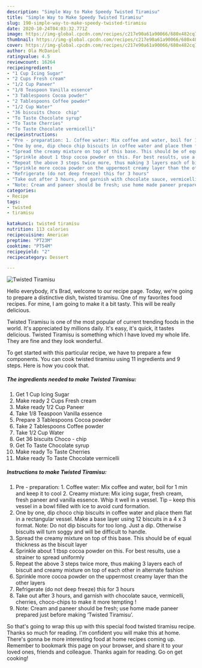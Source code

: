 ```yaml
---
description: "Simple Way to Make Speedy Twisted Tiramisu"
title: "Simple Way to Make Speedy Twisted Tiramisu"
slug: 190-simple-way-to-make-speedy-twisted-tiramisu
date: 2020-10-24T04:03:32.771Z
image: https://img-global.cpcdn.com/recipes/c217e90a61a90066/680x482cq70/twisted-tiramisu-recipe-main-photo.jpg
thumbnail: https://img-global.cpcdn.com/recipes/c217e90a61a90066/680x482cq70/twisted-tiramisu-recipe-main-photo.jpg
cover: https://img-global.cpcdn.com/recipes/c217e90a61a90066/680x482cq70/twisted-tiramisu-recipe-main-photo.jpg
author: Ola McDaniel
ratingvalue: 4.5
reviewcount: 16264
recipeingredient:
- "1 Cup Icing Sugar"
- "2 Cups Fresh cream"
- "1/2 Cup Paneer"
- "1/8 Teaspoon Vanilla essence"
- "3 Tablespoons Cocoa powder"
- "2 Tablespoons Coffee powder"
- "1/2 Cup Water"
- "36 biscuits Choco  chip"
- "To Taste Chocolate syrup"
- "To Taste Cherries"
- "To Taste Chocolate vermicelli"
recipeinstructions:
- "Pre - preparation: 1. Coffee water: Mix coffee and water, boil for 1 min and keep it to cool 2. Creamy mixture: Mix icing sugar, fresh cream, fresh paneer and vanilla essence. Whip it well in a vessel. Tip – keep this vessel in a bowl filled with ice to avoid curd formation."
- "One by one, dip choco chip biscuits in coffee water and place them flat in a rectangular vessel. Make a base layer using 12 biscuits in a 4 x 3 format. Note: Do not dip biscuits for too long. Just a dip. Otherwise biscuits will turn soggy and will be difficult to handle."
- "Spread the creamy mixture on top of this base. This should be of equal thickness as the biscuit layer"
- "Sprinkle about 1 tbsp cocoa powder on this. For best results, use a strainer to spread uniformly"
- "Repeat the above 3 steps twice more, thus making 3 layers each of biscuit and creamy mixture on top of each other in alternate fashion"
- "Sprinkle more cocoa powder on the uppermost creamy layer than the other layers"
- "Refrigerate (do not deep freeze) this for 3 hours"
- "Take out after 3 hours, and garnish with chocolate sauce, vermicelli, cherries, choco-chips to make it more tempting !"
- "Note: Cream and paneer should be fresh; use home made paneer prepared just before making ‘Twisted Tiramisu’."
categories:
- Recipe
tags:
- twisted
- tiramisu

katakunci: twisted tiramisu 
nutrition: 113 calories
recipecuisine: American
preptime: "PT23M"
cooktime: "PT54M"
recipeyield: "2"
recipecategory: Dessert

---
```



![Twisted Tiramisu](https://img-global.cpcdn.com/recipes/c217e90a61a90066/680x482cq70/twisted-tiramisu-recipe-main-photo.jpg)

Hello everybody, it's Brad, welcome to our recipe page. Today, we're going to prepare a distinctive dish, twisted tiramisu. One of my favorites food recipes. For mine, I am going to make it a bit tasty. This will be really delicious.

Twisted Tiramisu is one of the most popular of current trending foods in the world. It's appreciated by millions daily. It's easy, it's quick, it tastes delicious. Twisted Tiramisu is something which I have loved my whole life. They are fine and they look wonderful.




To get started with this particular recipe, we have to prepare a few components. You can cook twisted tiramisu using 11 ingredients and 9 steps. Here is how you cook that.

<!--inarticleads1-->

##### The ingredients needed to make Twisted Tiramisu:

1. Get 1 Cup Icing Sugar
1. Make ready 2 Cups Fresh cream
1. Make ready 1/2 Cup Paneer
1. Take 1/8 Teaspoon Vanilla essence
1. Prepare 3 Tablespoons Cocoa powder
1. Take 2 Tablespoons Coffee powder
1. Take 1/2 Cup Water
1. Get 36 biscuits Choco - chip
1. Get To Taste Chocolate syrup
1. Make ready To Taste Cherries
1. Make ready To Taste Chocolate vermicelli




<!--inarticleads2-->

##### Instructions to make Twisted Tiramisu:

1. Pre - preparation: 1. Coffee water: Mix coffee and water, boil for 1 min and keep it to cool 2. Creamy mixture: Mix icing sugar, fresh cream, fresh paneer and vanilla essence. Whip it well in a vessel. Tip – keep this vessel in a bowl filled with ice to avoid curd formation.
1. One by one, dip choco chip biscuits in coffee water and place them flat in a rectangular vessel. Make a base layer using 12 biscuits in a 4 x 3 format. Note: Do not dip biscuits for too long. Just a dip. Otherwise biscuits will turn soggy and will be difficult to handle.
1. Spread the creamy mixture on top of this base. This should be of equal thickness as the biscuit layer
1. Sprinkle about 1 tbsp cocoa powder on this. For best results, use a strainer to spread uniformly
1. Repeat the above 3 steps twice more, thus making 3 layers each of biscuit and creamy mixture on top of each other in alternate fashion
1. Sprinkle more cocoa powder on the uppermost creamy layer than the other layers
1. Refrigerate (do not deep freeze) this for 3 hours
1. Take out after 3 hours, and garnish with chocolate sauce, vermicelli, cherries, choco-chips to make it more tempting !
1. Note: Cream and paneer should be fresh; use home made paneer prepared just before making ‘Twisted Tiramisu’.




So that's going to wrap this up with this special food twisted tiramisu recipe. Thanks so much for reading. I'm confident you will make this at home. There's gonna be more interesting food at home recipes coming up. Remember to bookmark this page on your browser, and share it to your loved ones, friends and colleague. Thanks again for reading. Go on get cooking!
